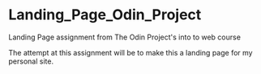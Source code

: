# Landing_Page_Odin_Project
Landing Page assignment from The Odin Project's into to web course

The attempt at this assignment will be to make this a landing page for my personal site.